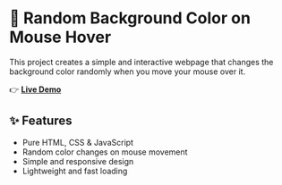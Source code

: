 # 🎨 Random Background Color on Mouse Hover

This project creates a simple and interactive webpage that changes the background color randomly when you move your mouse over it.

👉 **[Live Demo](https://thanhson99.github.io/color-random/)**

## ✨ Features

- Pure HTML, CSS & JavaScript
- Random color changes on mouse movement
- Simple and responsive design
- Lightweight and fast loading
